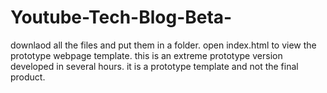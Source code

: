 # Youtube-Tech-Blog-Beta-
downlaod all the files and put them in a folder. open index.html to view the prototype webpage template. this is an extreme prototype version developed in several hours. it is a prototype template and not the final product. 
